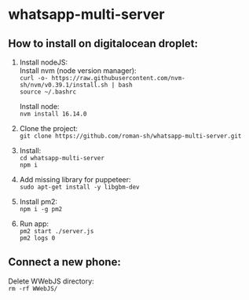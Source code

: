 # whatsapp-multi-server

## How to install on digitalocean droplet:

1. Install nodeJS:  
    Install nvm (node version manager):  
    `curl -o- https://raw.githubusercontent.com/nvm-sh/nvm/v0.39.1/install.sh | bash`  
    `source ~/.bashrc`
    
    Install node:  
    `nvm install 16.14.0`
    
2. Clone the project:  
  `git clone https://github.com/roman-sh/whatsapp-multi-server.git`
  
3. Install:  
  `cd whatsapp-multi-server`  
  `npm i`
  
4. Add missing library for puppeteer:  
  `sudo apt-get install -y libgbm-dev`
  
5. Install pm2:  
  `npm i -g pm2`  
  
6. Run app:  
  `pm2 start ./server.js`  
  `pm2 logs 0`  

## Connect a new phone:  
Delete WWebJS directory:  
`rm -rf WWebJS/` 
